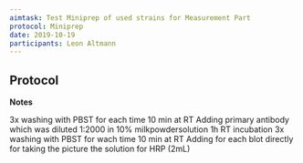 ```yaml
---
aimtask: Test Miniprep of used strains for Measurement Part 
protocol: Miniprep 
date: 2019-10-19  
participants: Leon Altmann 
---  
```

  
## Protocol 

**Notes**

3x washing with PBST for each time 10 min at RT
Adding primary antibody which was diluted 1:2000 in 10% milkpowdersolution
1h RT incubation
3x washing with PBST for wach time 10 min at RT
Adding for each blot directly for taking the picture the solution for HRP (2mL)
